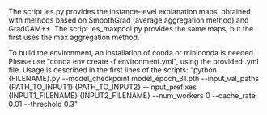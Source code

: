 The script ies.py provides the instance-level explanation maps, obtained with methods based on SmoothGrad (average aggregation method) and GradCAM++.
The script ies_maxpool.py provides the same maps, but the first uses the max aggregation method.

To build the environment, an installation of conda or miniconda is needed. Please use "conda env create -f environment.yml", using the provided .yml file.
Usage is described in the first lines of the scripts: "python {FILENAME}.py --model_checkpoint model_epoch_31.pth --input_val_paths {PATH_TO_INPUT1} {PATH_TO_INPUT2} --input_prefixes {INPUT1_FILENAME} {INPUT2_FILENAME} --num_workers 0 --cache_rate 0.01 --threshold 0.3"


